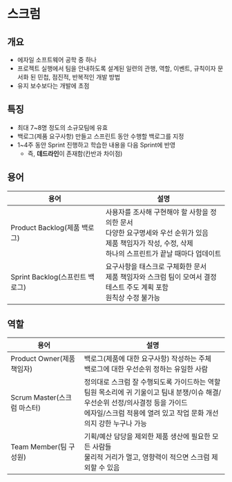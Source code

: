 # 스크럼

## 개요

- 에자일 소프트웨어 공학 중 하나
- 프로젝트 실행에서 팀을 안내하도록 설계된 일련의 관행, 역할, 이벤트, 규칙이자 문서화 된 민첩, 점진적, 반복적인 개발 방법
- 유지 보수보다는 개발에 초점



## 특징

- 최대 7~8명 정도의 소규모팀에 유효
- 백로그(제품 요구사항) 만들고 스프린트 동안 수행할 백로그를 지정
- 1~4주 동안 Sprint 진행하고 학습한 내용을 다음 Sprint에 반영
  - 즉, **데드라인**이 존재함(칸반과 차이점)




## 용어

| 용어                            | 설명                                                         |
| ------------------------------- | ------------------------------------------------------------ |
| Product Backlog(제품 백로그)    | 사용자를 조사해 구현해야 할 사항을 정의한 문서<br />다양한 요구명세와 우선 순위가 있음<br />제품 책임자가 작성, 수정, 삭제<br />하나의 스프린트가 끝날 때마다 업데이트 |
| Sprint Backlog(스프린트 백로그) | 요구사항을 태스크로 구체화한 문서<br />제품 책임자와 스크럼 팀이 모여서 결정<br />테스트 주도 계획 포함<br />원칙상 수정 불가능 |



## 역할

| 용어                        | 설명                                                         |
| --------------------------- | ------------------------------------------------------------ |
| Product Owner(제품 책임자)  | 백로그(제품에 대한 요구사항) 작성하는 주체<br />백로그에 대한 우선순위 정하는 유일한 사람 |
| Scrum Master(스크럼 마스터) | 정의대로 스크럼 잘 수행되도록 가이드하는 역할<br />팀원 목소리에 귀 기울이고 팀내 분쟁/이슈 해결/우선순위 선정/의사결정 등을 가이드<br />에자일/스크럼 적용에 열려 있고 작업 문화 개선 의지 강한 누구나 가능 |
| Team Member(팀 구성원)      | 기획/예산 담당을 제외한 제품 생산에 필요한 모든 사람들<br />물리적 거리가 멀고, 영향력이 적으면 스크럼 제외할 수 있음 |

